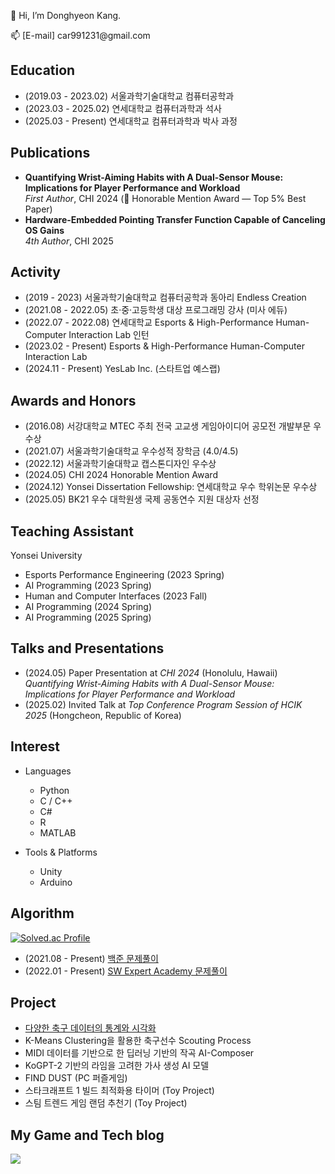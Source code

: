 👋 Hi, I’m Donghyeon Kang.

📫 [E-mail] car991231​@gmail.com

## Education
  - (2019.03 - 2023.02) 서울과학기술대학교 컴퓨터공학과
  - (2023.03 - 2025.02) 연세대학교 컴퓨터과학과 석사
  - (2025.03 - Present) 연세대학교 컴퓨터과학과 박사 과정

## Publications
- **Quantifying Wrist-Aiming Habits with A Dual-Sensor Mouse: Implications for Player Performance and Workload**  
  *First Author*, CHI 2024 (🥇 Honorable Mention Award — Top 5% Best Paper)
- **Hardware-Embedded Pointing Transfer Function Capable of Canceling OS Gains**  
  *4th Author*, CHI 2025


## Activity
  - (2019 - 2023) 서울과학기술대학교 컴퓨터공학과 동아리 Endless Creation
  - (2021.08 - 2022.05) 초·중·고등학생 대상 프로그래밍 강사 (미사 에듀)
  - (2022.07 - 2022.08) 연세대학교 Esports & High-Performance Human-Computer Interaction Lab 인턴
  - (2023.02 - Present) Esports & High-Performance Human-Computer Interaction Lab
  - (2024.11 - Present) YesLab Inc. (스타트업 예스랩)

## Awards and Honors
- (2016.08) 서강대학교 MTEC 주최 전국 고교생 게임아이디어 공모전 개발부문 우수상
- (2021.07) 서울과학기술대학교 우수성적 장학금 (4.0/4.5)
- (2022.12) 서울과학기술대학교 캡스톤디자인 우수상
- (2024.05) CHI 2024 Honorable Mention Award
- (2024.12) Yonsei Dissertation Fellowship: 연세대학교 우수 학위논문 우수상
- (2025.05) BK21 우수 대학원생 국제 공동연수 지원 대상자 선정

## Teaching Assistant
Yonsei University
  - Esports Performance Engineering (2023 Spring)  
  - AI Programming (2023 Spring)  
  - Human and Computer Interfaces (2023 Fall)  
  - AI Programming (2024 Spring)  
  - AI Programming (2025 Spring)

## Talks and Presentations
- (2024.05) Paper Presentation at *CHI 2024* (Honolulu, Hawaii)  
  *Quantifying Wrist-Aiming Habits with A Dual-Sensor Mouse: Implications for Player Performance and Workload*  
- (2025.02) Invited Talk at *Top Conference Program Session of HCIK 2025* (Hongcheon, Republic of Korea)

## Interest
<!-- [![Top Langs](https://github-readme-stats.vercel.app/api/top-langs/?username=gusehd&langs_count=5&layout=compact&theme=buefy)](https://github.com/gusehd/gusehd) -->
- Languages
  - Python  
  - C / C++  
  - C#  
  - R  
  - MATLAB

- Tools & Platforms
  - Unity  
  - Arduino

## Algorithm
[![Solved.ac Profile](http://mazassumnida.wtf/api/v2/generate_badge?boj=car991231)](https://solved.ac/car991231/)
  - (2021.08 - Present) [백준 문제풀이](https://ddggblog.tistory.com/category/%EC%BD%94%EB%94%A9/%EB%B0%B1%EC%A4%80?page=1)
  - (2022.01 - Present) [SW Expert Academy 문제풀이](https://ddggblog.tistory.com/category/%EC%BD%94%EB%94%A9/%EC%95%8C%EA%B3%A0%EB%A6%AC%EC%A6%98)

## Project
  - [다양한 축구 데이터의 통계와 시각화](https://ddggblog.tistory.com/category/%EB%8D%B0%EC%9D%B4%ED%84%B0%20%EB%B6%84%EC%84%9D/%EC%B6%95%EA%B5%AC%20%EB%8D%B0%EC%9D%B4%ED%84%B0%20%20%EB%B6%84%EC%84%9D?page=1)
  - K-Means Clustering을 활용한 축구선수 Scouting Process
  - MIDI 데이터를 기반으로 한 딥러닝 기반의 작곡 AI-Composer
  - KoGPT-2 기반의 라임을 고려한 가사 생성 AI 모델
  - FIND DUST (PC 퍼즐게임)
  - 스타크래프트 1 빌드 최적화용 타이머 (Toy Project)
  - 스팀 트렌드 게임 랜덤 추천기 (Toy Project)
  
## My Game and Tech blog
  <a href = "https://ddggblog.tistory.com/"><img src="https://img.shields.io/badge/DDGG Blog-BB9981?style=flat-square&logo=Storyblok&logoColor=white"/></a></a>
  

<!--
## :rabbit: Tech Stack

- #### :heart_eyes_cat: Familiar
  <img src="https://img.shields.io/badge/Python-3766AB?style=flat-square&logo=Python&logoColor=white"/></a>
  <img src="https://img.shields.io/badge/C++-brightgreen?style=flat-square&logo=C%2B%2B&logoColor=white"/></a>
  <img src="https://img.shields.io/badge/C-lightgrey?style=flat-square&logo=C&logoColor=white"/></a><br><br
  

## Algorithm
[![Solved.ac Profile](http://mazassumnida.wtf/api/v2/generate_badge?boj=car991231)](https://solved.ac/car991231/)<br><br>
- 

## :hamster: Language
[![Top Langs](https://github-readme-stats.vercel.app/api/top-langs/?username=gusehd&langs_count=5&layout=compact&theme=buefy)](https://github.com/gusehd/gusehd)<br><br>


## :penguin: Project
-  <a href ="https://github.com/Gusehd/Soccer-data-statistical-analysis">다양한 축구 데이터의 통계와 시각화</a> ( Aug. 2021 ~ Present , 개인 블로그에 업로드 중 )
-  <a href ="https://github.com/Gusehd/FootBall_K_Means_Clustering">K-Means Clustering을 활용한 축구선수 Scouting process</a> ( Sep. 2021 ~ Dec. 2021 )
-  <a href ="https://github.com/Capstonedesign0/AI-Composer">MIDI 데이터를 기반으로 한 딥러닝 기반의 작곡 AI-Composer</a> (Mar. 2022 ~ Present)
-  <a href ="https://github.com/Gusehd/Rhyme-lyricist-with-KoGPT2">KoGPT-2 기반의 라임을 고려한 가사 생성 AI 모델</a>
-  <a href ="https://github.com/Gusehd/FIND-DUST_-Game-">FIND DUST</a> (퍼즐 게임 / 서강대학교 MTEC 주최 고교생 게임공모전 우수상 / Gamemaker Studio 2)
-  <a href ="https://github.com/Gusehd/Starcraft_build_timer-Toy_Project">스타크래프트 1 빌드 최적화용 타이머 Tool</a> ( Toy project )
-  <a href ="https://github.com/Gusehd/Steam_Trending_Game_Recommendation-Toy_Project">스팀 트렌드 게임 랜덤 추천기</a> ( Toy project )
<br><br>

## :tiger: My Game and Tech blog
  <a href = "https://ddggblog.tistory.com/"><img src="https://img.shields.io/badge/DDGG Blog-BB9981?style=flat-square&logo=Storyblok&logoColor=white"/></a></a> --->
  
<!---
Gusehd/Gusehd is a ✨ special ✨ repository because its `README.md` (this file) appears on your GitHub profile.
You can click the Preview link to take a look at your changes.
--->







